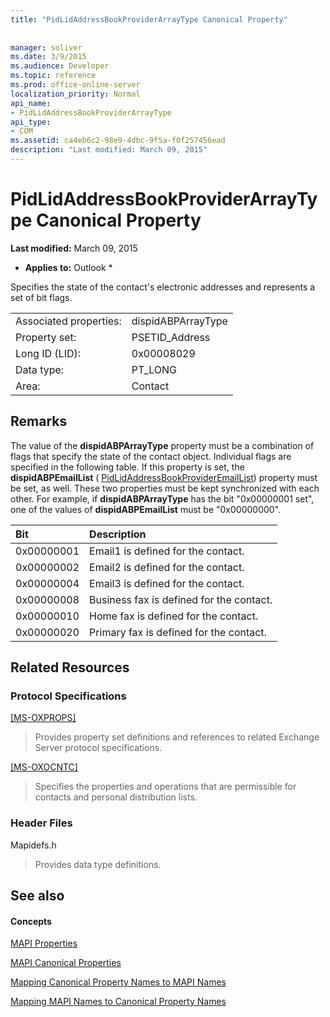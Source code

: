 ```yaml
---
title: "PidLidAddressBookProviderArrayType Canonical Property"
 
 
manager: soliver
ms.date: 3/9/2015
ms.audience: Developer
ms.topic: reference
ms.prod: office-online-server
localization_priority: Normal
api_name:
- PidLidAddressBookProviderArrayType
api_type:
- COM
ms.assetid: ca4eb6c2-98e9-4dbc-9f5a-f0f257456ead
description: "Last modified: March 09, 2015"
---
```


# PidLidAddressBookProviderArrayType Canonical Property

 **Last modified:** March 09, 2015 
  
 * **Applies to:** Outlook * 
  
Specifies the state of the contact's electronic addresses and represents a set of bit flags.
  
|||
|:-----|:-----|
|Associated properties:  <br/> |dispidABPArrayType  <br/> |
|Property set:  <br/> |PSETID_Address  <br/> |
|Long ID (LID):  <br/> |0x00008029  <br/> |
|Data type:  <br/> |PT_LONG  <br/> |
|Area:  <br/> |Contact  <br/> |
   
## Remarks

The value of the **dispidABPArrayType** property must be a combination of flags that specify the state of the contact object. Individual flags are specified in the following table. If this property is set, the **dispidABPEmailList** ( [PidLidAddressBookProviderEmailList](pidlidaddressbookprovideremaillist-canonical-property.md)) property must be set, as well. These two properties must be kept synchronized with each other. For example, if **dispidABPArrayType** has the bit "0x00000001 set", one of the values of **dispidABPEmailList** must be "0x00000000". 
  
|**Bit**|**Description**|
|:-----|:-----|
|0x00000001  <br/> |Email1 is defined for the contact.  <br/> |
|0x00000002  <br/> |Email2 is defined for the contact.  <br/> |
|0x00000004  <br/> |Email3 is defined for the contact.  <br/> |
|0x00000008  <br/> |Business fax is defined for the contact.  <br/> |
|0x00000010  <br/> |Home fax is defined for the contact.  <br/> |
|0x00000020  <br/> |Primary fax is defined for the contact.  <br/> |
   
## Related Resources

### Protocol Specifications

[[MS-OXPROPS]](http://msdn.microsoft.com/library/f6ab1613-aefe-447d-a49c-18217230b148%28Office.15%29.aspx)
  
> Provides property set definitions and references to related Exchange Server protocol specifications.
    
[[MS-OXOCNTC]](http://msdn.microsoft.com/library/9b636532-9150-4836-9635-9c9b756c9ccf%28Office.15%29.aspx)
  
> Specifies the properties and operations that are permissible for contacts and personal distribution lists.
    
### Header Files

Mapidefs.h
  
> Provides data type definitions.
    
## See also

#### Concepts

[MAPI Properties](mapi-properties.md)
  
[MAPI Canonical Properties](mapi-canonical-properties.md)
  
[Mapping Canonical Property Names to MAPI Names](mapping-canonical-property-names-to-mapi-names.md)
  
[Mapping MAPI Names to Canonical Property Names](mapping-mapi-names-to-canonical-property-names.md)

